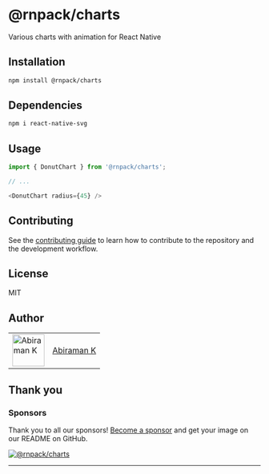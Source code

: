 # @rnpack/charts

Various charts with animation for React Native

## Installation

```sh
npm install @rnpack/charts
```

## Dependencies

```sh
npm i react-native-svg
```

## Usage

```js
import { DonutChart } from '@rnpack/charts';

// ...

<DonutChart radius={45} />
```

## Contributing

See the [contributing guide](CONTRIBUTING.md) to learn how to contribute to the repository and the development workflow.

## License

MIT

## Author

<table>
  <tr>
    <td >
      <img src="https://avatars.githubusercontent.com/u/41302126?v=4" width="64" height="64" alt="Abiraman K">
    </td>
    <td>
      <a href="https://github.com/AbiramanK" target="_blank">Abiraman K</a>
    </td>
  </tr>
</table>

## Thank you

### Sponsors

Thank you to all our sponsors! [Become a sponsor](https://opencollective.com/rnpack#sponsor) and get your image on our README on GitHub.

<a href="https://opencollective.com/rnpack#sponsors" target="_blank"><img src="https://opencollective.com/rnpack/sponsors.svg?width=890" alt="@rnpack/charts"></a>

---
